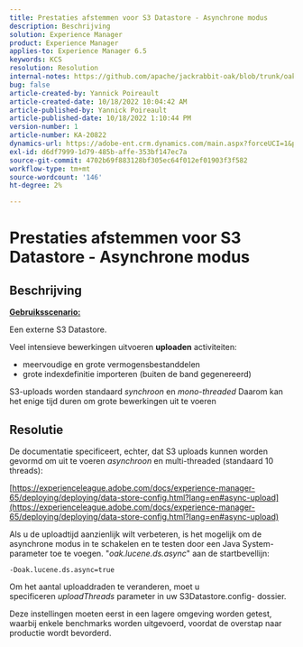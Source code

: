 ```yaml
---
title: Prestaties afstemmen voor S3 Datastore - Asynchrone modus
description: Beschrijving
solution: Experience Manager
product: Experience Manager
applies-to: Experience Manager 6.5
keywords: KCS
resolution: Resolution
internal-notes: https://github.com/apache/jackrabbit-oak/blob/trunk/oak-blob-plugins/src/main/java/org/apache/jackrabbit/oak/plugins/blob/AbstractSharedCachingDataStore.java#L250
bug: false
article-created-by: Yannick Poireault
article-created-date: 10/18/2022 10:04:42 AM
article-published-by: Yannick Poireault
article-published-date: 10/18/2022 1:10:44 PM
version-number: 1
article-number: KA-20822
dynamics-url: https://adobe-ent.crm.dynamics.com/main.aspx?forceUCI=1&pagetype=entityrecord&etn=knowledgearticle&id=9de13f48-cc4e-ed11-bba1-000d3a31576b
exl-id: d6df7999-1d79-485b-affe-353bf147ec7a
source-git-commit: 4702b69f883128bf305ec64f012ef01903f3f582
workflow-type: tm+mt
source-wordcount: '146'
ht-degree: 2%

---
```


# Prestaties afstemmen voor S3 Datastore - Asynchrone modus

## Beschrijving


<u><b>Gebruiksscenario:</b></u>

Een externe S3 Datastore.

Veel intensieve bewerkingen uitvoeren <b>uploaden</b> activiteiten:

- meervoudige en grote vermogensbestanddelen
- grote indexdefinitie importeren (buiten de band gegenereerd)




S3-uploads worden standaard *synchroon* en *mono-threaded* Daarom kan het enige tijd duren om grote bewerkingen uit te voeren


## Resolutie


De documentatie specificeert, echter, dat S3 uploads kunnen worden gevormd om uit te voeren *asynchroon* en multi-threaded (standaard 10 threads):

[https://experienceleague.adobe.com/docs/experience-manager-65/deploying/deploying/data-store-config.html?lang=en#async-upload](https://experienceleague.adobe.com/docs/experience-manager-65/deploying/deploying/data-store-config.html?lang=en#async-upload)



Als u de uploadtijd aanzienlijk wilt verbeteren, is het mogelijk om de asynchrone modus in te schakelen en te testen door een Java System-parameter toe te voegen. &quot;*oak.lucene.ds.async*&quot; aan de startbevellijn:


```
-Doak.lucene.ds.async=true
```


Om het aantal uploaddraden te veranderen, moet u specificeren *uploadThreads* parameter in uw S3Datastore.config- dossier.



Deze instellingen moeten eerst in een lagere omgeving worden getest, waarbij enkele benchmarks worden uitgevoerd, voordat de overstap naar productie wordt bevorderd.
